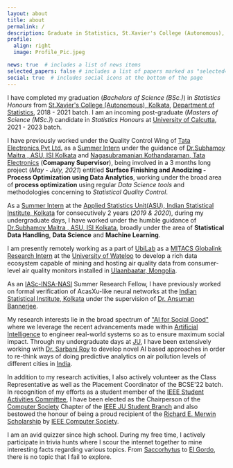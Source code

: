 ```yaml
---
layout: about
title: about
permalink: /
description: Graduate in Statistics, St.Xavier's College (Autonomous), Kolkata, India
profile:
  align: right
  image: Profile_Pic.jpeg

news: true  # includes a list of news items
selected_papers: false # includes a list of papers marked as "selected={true}"
social: true  # includes social icons at the bottom of the page
---
```


I have completed my graduation (*Bachelors of Science (BSc.)*) in *Statistics Honours* from [St.Xavier's College (Autonomous), Kolkata](https://www.sxccal.edu/), [Department of Statistics](https://www.sxccal.edu/b-sc-statistics-department/), 2018 - 2021 batch. I am an incoming post-graduate (*Masters of Science (MSc.)*) candidate in *Statistics Honours* at [University of Calcutta](https://www.caluniv.ac.in/), 2021 - 2023 batch.

I have previously worked under the Quality Control Wing of [Tata Electronics,Pvt Ltd.](https://www.tata.com/) as a [Summer Intern]() under the guidance of [Dr.Subhamoy Maitra , ASU, ISI Kolkata](https://www.isical.ac.in/~subho/) and [Nagasubramanian Kothandaraman, Tata Electronics]() (**Comapany Supervisor**), being involved in a 3 months long project (*May - July, 2021*) entitled **Surface Finishing and Anodizing - Process Optimization using Data Analytics**, working under the broad area of **process optimization** using regular *Data Science tools* and methodologies concerning to *Statistical Quality Control*.

As a [Summer Intern]() at the [Applied Statistics Unit(ASU), Indian Statistical Institute, Kolkata](https://asu.isical.ac.in/) for consecutively 2 years (*2019 & 2020*), during my undergraduate days, I have worked under the humble guidance of [Dr.Subhamoy Maitra , ASU, ISI Kolkata](https://www.isical.ac.in/~subho/), broadly under the area of **Statistical Data Handling**, **Data Science** and **Machine Learning**.

I am presently remotely working as a part of [UbiLab](https://uwaterloo.ca/ubiquitous-health-technology-lab/) as a [MITACS Globalink Research Intern](https://www.mitacs.ca/en/programs/globalink/globalink-research-internship) at the [University of Wateloo](https://uwaterloo.ca/) to develop a rich data ecosystem capable of mining and hosting air quality data from consumer-level air quality monitors installed in [Ulaanbaatar, Mongolia](https://en.wikipedia.org/wiki/Ulaanbaatar).

As an [IASc-INSA-NASI](https://www.ias.ac.in/) Summer Research Fellow, I have previously worked on formal verification of AcasXu-like neural networks at the [Indian Statistical Institute, Kolkata](https://www.isical.ac.in/) under the supervision of [Dr. Ansuman Bannerjee](https://scholar.google.co.in/citations?hl=en&user=rGFo1TQAAAAJ&view_op=list_works&sortby=pubdate).

My research interests lie in the broad spectrum of ["AI for Social Good"](https://ai.google/social-good/) where we leverage the recent advancements made within [Artificial Intelligence](https://en.wikipedia.org/wiki/Artificial_intelligence) to engineer real-world systems so as to ensure maximum social impact. Through my undergraduate days at [JU]((http://www.jaduniv.edu.in)), I have been extensively working with [Dr. Sarbani Roy](https://scholar.google.com/citations?hl=en&user=vembv2sAAAAJ&view_op=list_works&sortby=pubdate) to develop novel AI based approaches in order to re-think ways of doing predictive analytics on air pollution levels of different cities in [India](https://en.wikipedia.org/wiki/India).

In addition to my research activities, I also actively volunteer as the Class Representative as well as the Placement Coordinator of the BCSE'22 batch. In recognition of my efforts as a student member of the [IEEE Student Activities Committee](https://students.ieee.org/), I have been elected as the Chairperson of the [Computer Society](https://www.computer.org/) Chapter of the [IEEE JU Student Branch](https://ieee-jaduniv.in/) and also bestowed the honour of being a proud recipient of the [Richard E. Merwin Scholarship](https://www.computer.org/volunteering/awards/scholarships/merwin) by [IEEE Computer Society](https://www.computer.org/).


I am an avid quizzer since high school. During my free time, I actively participate in trivia hunts where I scour the internet together to mine interesting facts regarding various topics. From [Saccorhytus](https://www.bbc.co.uk/newsround/38809875) to [El Gordo](https://en.wikipedia.org/wiki/El_Gordo_(galaxy_cluster)), there is no topic that I fail to explore.
